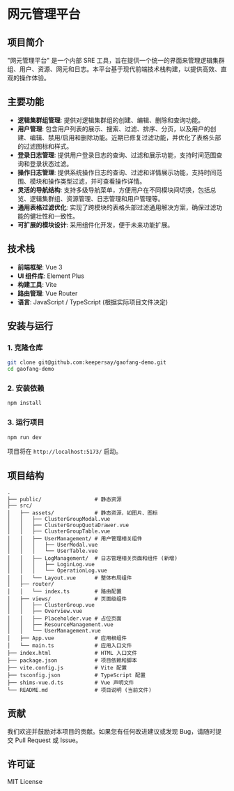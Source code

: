 # 网元管理平台

## 项目简介

"网元管理平台" 是一个内部 SRE 工具，旨在提供一个统一的界面来管理逻辑集群组、用户、资源、网元和日志。本平台基于现代前端技术栈构建，以提供高效、直观的操作体验。

## 主要功能

- **逻辑集群组管理**: 提供对逻辑集群组的创建、编辑、删除和查询功能。
- **用户管理**: 包含用户列表的展示、搜索、过滤、排序、分页，以及用户的创建、编辑、禁用/启用和删除功能。近期已修复过滤功能，并优化了表格头部的过滤图标和样式。
- **登录日志管理**: 提供用户登录日志的查询、过滤和展示功能，支持时间范围查询和登录状态过滤。
- **操作日志管理**: 提供系统操作日志的查询、过滤和详情展示功能，支持时间范围、模块和操作类型过滤，并可查看操作详情。
- **灵活的导航结构**: 支持多级导航菜单，方便用户在不同模块间切换，包括总览、逻辑集群组、资源管理、日志管理和用户管理等。
- **通用表格过滤优化**: 实现了跨模块的表格头部过滤通用解决方案，确保过滤功能的健壮性和一致性。
- **可扩展的模块设计**: 采用组件化开发，便于未来功能扩展。

## 技术栈

- **前端框架**: Vue 3
- **UI 组件库**: Element Plus
- **构建工具**: Vite
- **路由管理**: Vue Router
- **语言**: JavaScript / TypeScript (根据实际项目文件决定)

## 安装与运行

### 1. 克隆仓库

```bash
git clone git@github.com:keepersay/gaofang-demo.git
cd gaofang-demo
```

### 2. 安装依赖

```bash
npm install
```

### 3. 运行项目

```bash
npm run dev
```

项目将在 `http://localhost:5173/` 启动。

## 项目结构

```
.
├── public/                 # 静态资源
├── src/
│   ├── assets/             # 静态资源，如图片、图标
│   │   ├── ClusterGroupModal.vue
│   │   ├── ClusterGroupQuotaDrawer.vue
│   │   ├── ClusterGroupTable.vue
│   │   ├── UserManagement/ # 用户管理相关组件
│   │   │   ├── UserModal.vue
│   │   │   └── UserTable.vue
│   │   ├── LogManagement/  # 日志管理相关页面和组件 (新增)
│   │   │   ├── LoginLog.vue
│   │   │   └── OperationLog.vue
│   │   └── Layout.vue      # 整体布局组件
│   ├── router/
│   │   └── index.ts        # 路由配置
│   ├── views/              # 页面级组件
│   │   ├── ClusterGroup.vue
│   │   ├── Overview.vue
│   │   ├── Placeholder.vue # 占位页面
│   │   ├── ResourceManagement.vue
│   │   └── UserManagement.vue
│   ├── App.vue             # 应用根组件
│   └── main.ts             # 应用入口文件
├── index.html              # HTML 入口文件
├── package.json            # 项目依赖和脚本
├── vite.config.js          # Vite 配置
├── tsconfig.json           # TypeScript 配置
├── shims-vue.d.ts          # Vue 声明文件
└── README.md               # 项目说明 (当前文件)
```

## 贡献

我们欢迎并鼓励对本项目的贡献。如果您有任何改进建议或发现 Bug，请随时提交 Pull Request 或 Issue。

## 许可证

MIT License 